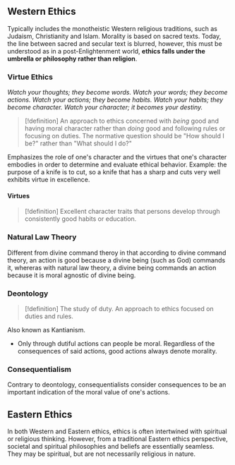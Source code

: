 ## Western Ethics
Typically includes the monotheistic Western religious traditions, such as Judaism, Christianity and Islam. 
Morality is based on sacred texts. 
Today, the line between sacred and secular text is blurred, however, this must be understood as in a post-Enlightenment world, **ethics falls under the umbrella or philosophy rather than religion**. 
### Virtue Ethics
*Watch your thoughts; they become words.
Watch your words; they become actions.
Watch your actions; they become habits.
Watch your habits; they become character.
Watch your character; it becomes your destiny.*
>[!definition]
>An approach to ethics concerned with *being* good and having moral character rather than *doing* good and following rules or focusing on duties.
>The normative question should be "How should I be?" rather than "What should I do?"

Emphasizes the role of one's character and the virtues that one's character embodies in order to determine and evaluate ethical behavior. 
Example: the purpose of a knife is to cut, so a knife that has a sharp and cuts very well exhibits virtue in excellence. 
#### Virtues
>[!definition]
>Excellent character traits that persons develop through consistently good habits or education. 
### Natural Law Theory
Different from divine command theroy in that according to divine command theory, an action is good because a divine being (such as God) commands it, whereras with natural law theory, a divine being commands an action because it is moral agnostic of divine being. 
### Deontology
>[!definition]
>The study of duty.
>An approach to ethics focused on duties and rules. 

Also known as Kantianism. 
- Only through dutiful actions can people be moral. Regardless of the consequences of said actions, good actions always denote morality. 
### Consequentialism
Contrary to deontology, consequentialists consider consequences to be an important indication of the moral value of one's actions. 
## Eastern Ethics
In both Western and Eastern ethics, ethics is often intertwined with spiritual or religious thinking. However, from a traditional Eastern ethics perspective, societal and spiritual philosophies and beliefs are essentially seamless. 
They may be spiritual, but are not necessarily religious in nature. 